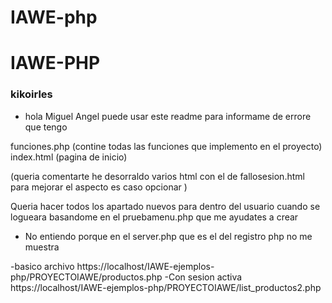 # IAWE-php
# IAWE-PHP

### kikoirles
* hola Miguel Angel puede usar este readme para informame de errore que tengo 

funciones.php (contine todas las funciones que implemento en el proyecto)
index.html (pagina de inicio)

(queria comentarte he desorraldo varios html con el de fallosesion.html para mejorar el aspecto es caso opcionar )

Queria hacer todos los apartado nuevos para dentro del usuario cuando se logueara basandome en el pruebamenu.php que me ayudates a crear

* No entiendo porque en el server.php que es el del registro php no me muestra 


-basico archivo 			https://localhost/IAWE-ejemplos-php/PROYECTOIAWE/productos.php
-Con sesion activa		https://localhost/IAWE-ejemplos-php/PROYECTOIAWE/list_productos2.php

 



